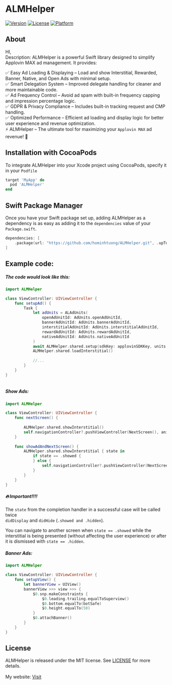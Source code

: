 # ALMHelper
[![Version](https://img.shields.io/cocoapods/v/ALMHelper.svg?style=flat)](https://cocoapods.org/pods/ALMHelper)
[![License](https://img.shields.io/cocoapods/l/ALMHelper.svg?style=flat)](https://cocoapods.org/pods/ALMHelper)
[![Platform](https://img.shields.io/cocoapods/p/ALMHelper.svg?style=flat)](https://cocoapods.org/pods/ALMHelper)

## About  
HI,  
Description:
ALMHelper is a powerful Swift library designed to simplify Applovin MAX ad management. It provides:

✅ Easy Ad Loading & Displaying – Load and show Interstitial, Rewarded, Banner, Native, and Open Ads with minimal setup.  
✅ Smart Delegation System – Improved delegate handling for cleaner and more maintainable code.  
✅ Ad Frequency Control – Avoid ad spam with built-in frequency capping and impression percentage logic.  
✅ GDPR & Privacy Compliance – Includes built-in tracking request and CMP handling.  
✅ Optimized Performance – Efficient ad loading and display logic for better user experience and revenue optimization.  
⚡ ALMHelper – The ultimate tool for maximizing your `Applovin MAX` ad revenue! 🚀  

## Installation with CocoaPods
To integrate ALMHelper into your Xcode project using CocoaPods, specify it in your `Podfile`

```ruby
target 'MyApp' do
  pod 'ALMHelper'
end
```

## Swift Package Manager
Once you have your Swift package set up, adding ALMHelper as a dependency is as easy as adding it to the `dependencies` value of your `Package.swift`.

```swift
dependencies: [
    .package(url: "https://github.com/hominhtuong/ALMHelper.git", .upToNextMajor(from: "1.0.0"))
]
```

## Example code:
##### The code would look like this:

```swift
import ALMHelper

class ViewController: UIViewController {
    func setupAd() {
        Task {
            let adUnits = ALAdUnits(
                openAdUnitId: AdUnits.openAdUnitId,
                bannerAdUnitId: AdUnits.bannerAdUnitId,
                interstitialAdUnitId: AdUnits.interstitialAdUnitId,
                rewardAdUnitId: AdUnits.rewardAdUnitId,
                nativeAdUnitId: AdUnits.nativeAdUnitId
            )
            await ALMHelper.shared.setup(sdkKey: applovinSDKKey, units: adUnits)
            ALMHelper.shared.loadInterstitial()
            
            //...
        }
    }
}
    
```

##### Show Ads:

```swift
import ALMHelper

class ViewController: UIViewController {
    func nextScreen() {
        
        ALMHelper.shared.showInterstitial()
        self.navigationController?.pushViewController(NextScreen(), animated: true)
    }
    
    func showAdAndNextScreen() {
        ALMHelper.shared.showInterstitial { state in
            if state == .showed {
            } else {
                self.navigationController?.pushViewController(NextScreen(), animated: true)
            }
        }
    }
}
```

##### 🔥 Important!!!!
The `state` from the completion handler in a successful case will be called twice  
 `didDisplay` and `didHide` (`.showed and .hidden`).

You can navigate to another screen when `state == .showed` while the interstitial is being presented (without affecting the user experience) or after it is dismissed with `state == .hidden`.

##### Banner Ads:

```swift
import ALMHelper

class ViewController: UIViewController {
    func setupView() {
        let bannerView = UIView()
        bannerView >>> view >>> {
            $0.snp.makeConstraints {
                $0.leading.trailing.equalToSuperview()
                $0.bottom.equalTo(botSafe)
                $0.height.equalTo(50)
            }
            $0.attachBanner()
        }
    }
}
```

## License
  ALMHelper is released under the MIT license. See [LICENSE](https://github.com/hominhtuong/ALMHelper/blob/main/LICENSE) for more details.  
<br>
My website: [Visit](https://mituultra.com/)
